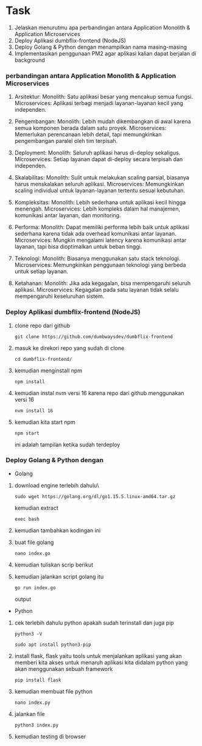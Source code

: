 # Task
1. Jelaskan menurutmu apa perbandingan antara Application Monolith & Application Microservices
2. Deploy Aplikasi dumbflix-frontend (NodeJS)
3. Deploy Golang & Python dengan menampilkan nama masing-masing
4. Implementasikan penggunaan PM2 agar aplikasi kalian dapat berjalan di background

### perbandingan antara Application Monolith & Application Microservices
1. Arsitektur:
   Monolith: Satu aplikasi besar yang mencakup semua fungsi.
   Microservices: Aplikasi terbagi menjadi layanan-layanan kecil yang independen.

2. Pengembangan:
   Monolith: Lebih mudah dikembangkan di awal karena semua komponen berada dalam satu proyek.
   Microservices: Memerlukan perencanaan lebih detail, tapi memungkinkan pengembangan paralel oleh tim terpisah.

3. Deployment:
   Monolith: Seluruh aplikasi harus di-deploy sekaligus.
   Microservices: Setiap layanan dapat di-deploy secara terpisah dan independen.

4. Skalabilitas:
   Monolith: Sulit untuk melakukan scaling parsial, biasanya harus menskalakan seluruh aplikasi.
   Microservices: Memungkinkan scaling individual untuk layanan-layanan tertentu sesuai kebutuhan.

5. Kompleksitas:
   Monolith: Lebih sederhana untuk aplikasi kecil hingga menengah.
   Microservices: Lebih kompleks dalam hal manajemen, komunikasi antar layanan, dan monitoring.

6. Performa:
   Monolith: Dapat memiliki performa lebih baik untuk aplikasi sederhana karena tidak ada overhead komunikasi antar layanan.
   Microservices: Mungkin mengalami latency karena komunikasi antar layanan, tapi bisa dioptimalkan untuk beban tinggi.

7. Teknologi:
   Monolith: Biasanya menggunakan satu stack teknologi.
   Microservices: Memungkinkan penggunaan teknologi yang berbeda untuk setiap layanan.

8. Ketahanan:
   Monolith: Jika ada kegagalan, bisa mempengaruhi seluruh aplikasi.
   Microservices: Kegagalan pada satu layanan tidak selalu mempengaruhi keseluruhan sistem.


### Deploy Aplikasi dumbflix-frontend (NodeJS)
1. clone repo dari github
   ```
   git clone https://github.com/dumbwaysdev/dumbflix-frontend
   ```
2. masuk ke direkori repo yang sudah di clone
   ```
   cd dumbflix-frontend/
   ```
3. kemudian menginstall npm
   ```
   npm install
   ```
4. kemudian instal nvm versi 16 karena repo dari github menggunakan versi 16
   ```
   nvm install 16
   ```
5. kemudian kita start npm
   ```
   npm start
   ```

   ini adalah tampilan ketika sudah terdeploy


###  Deploy Golang & Python dengan
- Golang
 1. download engine terlebih dahulu\
    ```
    sudo wget https://golang.org/dl/go1.15.5.linux-amd64.tar.gz
    ```
    kemudian extract
    ```
    exec bash
    ```
2. kemudian tambahkan kodingan ini

3. buat file golang
   ```
   nano index.go
   ```
4. kemudian tuliskan scrip berikut

5. kemudian jalankan script golang itu
   ```
   go run index.go
   ```
   output


- Python
 1. cek terlebih dahulu python apakah sudah terinstall dan juga pip
     ```
     python3 -V
     ```
     ```
     sudo apt install python3-pip
     ```
  2. install flask, flask yaitu tools untuk menjalankan aplikasi yang akan memberi kita akses untuk menaruh aplikasi kita didalam python yang akan menggunakan sebuah framework
     ```
     pip install flask
     ```
  3. kemudian membuat file python
     ```
     nano index.py
     ```
  4. jalankan file
     ```
     python3 index.py
     ```
  5. kemudian testing di browser


